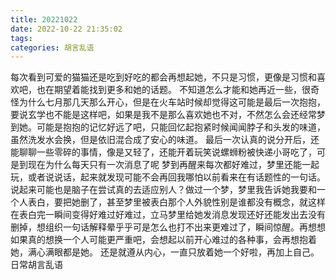 ```yaml
---
title: 20221022
date: 2022-10-22 21:35:02
tags:
categories: 胡言乱语
---
```

每次看到可爱的猫猫还是吃到好吃的都会再想起她，不只是习惯，更像是习惯和喜欢吧，也在期望着能找到更多和她的话题。
不知道怎么才能和她再近一些，很奇怪为什么七月那几天那么开心，但是在火车站时候却觉得这可能是最后一次抱抱，要说玄学也不能是这样吧，如果是我不是那么喜欢她也不对，不然怎么会还经常梦到她。可能是抱抱的记忆好远了吧，只能回忆起抱紧时候闻闻脖子和头发的味道，虽然洗发水会换，但是依旧混合成了安心的味道。
最后一次认真的说分开后，还能聊聊一些零碎的事情，像是又轻了，还能开着玩笑说螺蛳粉被快递小哥吃了，可是到现在为什么每天只有一次消息了呢
梦到再醒来每次都好难过，梦里还能一起玩，或者说说话，起来就发现可能不会再回我哪怕以前看来在有话题性的一句话。
说起来可能也是脑子在尝试真的去适应别人？做过一个梦，梦里我告诉她我要和一个人表白，要把她删了，甚至梦里被表白那个人外貌性别是谁都没有概念，就这样在表白完一瞬间变得好难过好难过，立马梦里给她发消息发现还好还能发出去没有删掉，想组织一句话解释晕乎乎可是怎么也打不出来更难过了，瞬间惊醒。再想想如果真的想换一个人可能更严重吧，会想起以前开心难过的各种事，会再想抱着她，满心满眼都是她。
还是就遵从内心，一直只放着她一个好啦，再加上自己。
日常胡言乱语